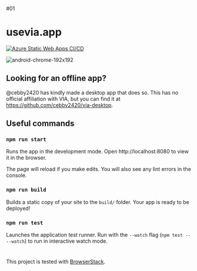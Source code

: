 #01

# usevia.app
[![Azure Static Web Apps CI/CD](https://github.com/the-via/app/actions/workflows/azure.yml/badge.svg)](https://github.com/the-via/app/actions/workflows/azure.yml)

![android-chrome-192x192](https://user-images.githubusercontent.com/1714072/222621960-ddfb8ee6-a486-4c66-8852-b204ba7c807b.png)

## Looking for an offline app?
@cebby2420 has kindly made a desktop app that does so. This has no official affiliation with VIA, but you can find it at https://github.com/cebby2420/via-desktop.

## Useful commands
### `npm run start`

Runs the app in the development mode.
Open http://localhost:8080 to view it in the browser.

The page will reload if you make edits.
You will also see any lint errors in the console.

### `npm run build`

Builds a static copy of your site to the `build/` folder.
Your app is ready to be deployed!


### `npm run test`

Launches the application test runner.
Run with the `--watch` flag (`npm test -- --watch`) to run in interactive watch mode.

#

This project is tested with [BrowserStack](https://www.browserstack.com/).
